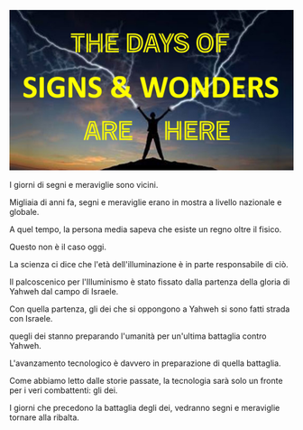 ![Video cover image](../cover.jpg "cover photo")

I giorni di segni e meraviglie sono vicini.

Migliaia di anni fa, segni e meraviglie erano in mostra a livello nazionale e globale.

A quel tempo, la persona media sapeva che esiste un regno oltre il fisico.

Questo non è il caso oggi.

La scienza ci dice che l'età dell'illuminazione è in parte responsabile di ciò.

Il palcoscenico per l'Illuminismo è stato fissato dalla partenza della gloria di Yahweh dal campo di Israele.

Con quella partenza, gli dei che si oppongono a Yahweh si sono fatti strada con Israele.

quegli dei stanno preparando l'umanità per un'ultima battaglia contro Yahweh.

L'avanzamento tecnologico è davvero in preparazione di quella battaglia.

Come abbiamo letto dalle storie passate, la tecnologia sarà solo un fronte per i veri combattenti: gli dei.

I giorni che precedono la battaglia degli dei, vedranno segni e meraviglie tornare alla ribalta.